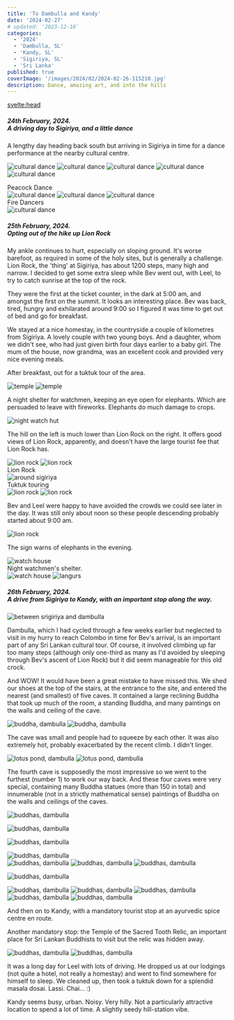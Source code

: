 ```yaml
---
title: 'To Dambulla and Kandy'
date: '2024-02-27'
# updated: '2023-12-16'
categories:
  - '2024'
  - 'Dambulla, SL'
  - 'Kandy, SL'
  - 'Sigiriya, SL'
  - 'Sri Lanka'
published: true
coverImage: '/images/2024/02/2024-02-26-115210.jpg'
description: Dance, amazing art, and into the hills
---
```


<script>
    import Img from '$lib/components/Img.svelte' 
    import DayCardHGroup from '$lib/components/DayCardHGroup.svelte' 
    import FormattedDate from '$lib/components/FormattedDate.svelte'
</script>

<svelte:head>

<title>
2024 Sri Lanka
</title>
</svelte:head>

<section class="card">
<h5>
  	24th February, 2024.<br/>
  	A driving day to Sigiriya, and a little dance
</h5>

<p>A lengthy day heading back south but arriving in Sigiriya in time for a dance performance at the nearby cultural centre.</p>

<img
  src="/images/2024/02/2024-02-24-180913.jpg"
  alt="cultural dance"
/>
<img
  src="/images/2024/02/2024-02-24-180928.jpg"
  alt="cultural dance"
/>
<img
  src="/images/2024/02/2024-02-24-182036.jpg"
  alt="cultural dance"
/>
<img
  src="/images/2024/02/2024-02-24-182108.jpg"
  alt="cultural dance"
/>
<img
  src="/images/2024/02/2024-02-24-182249.jpg"
  alt="cultural dance"
/>

<div class="caption">Peacock Dance</div>
<img
  src="/images/2024/02/2024-02-24-183205.jpg"
  alt="cultural dance"
/>
<img
  src="/images/2024/02/2024-02-24-185400.jpg"
  alt="cultural dance"
/>
<img
  src="/images/2024/02/2024-02-24-185905.jpg"
  alt="cultural dance"
/>
<div class="caption">Fire Dancers</div>
<img
  src="/images/2024/02/2024-02-24-185910.jpg"
  alt="cultural dance"
/>

</section>
<section class="card">
<h5>
  	25th February, 2024.<br/>
  	Opting out of the hike up Lion Rock
</h5>

<p>My ankle continues to hurt, especially on sloping ground. It's worse barefoot, as required in some of the holy sites, but is generally a challenge. Lion Rock, the 'thing' at Sigiriya, has about 1200 steps, many high and narrow. I decided to get some extra sleep while Bev went out, with Leel, to try to catch sunrise at the top of the rock.</p>
<p>They were the first at the ticket counter, in the dark at 5:00 am, and amongst the first on the summit. It looks an interesting place. Bev was back, tired, hungry and exhilarated around 9:00 so I figured it was time to get out of bed and go for breakfast.</p>
<p>We stayed at a nice homestay, in the countryside a couple of kilometres from Sigiriya. A lovely couple with two young boys. And a daughter, whom we didn't see, who had just given birth four days earlier to a baby girl. The mum of the house, now grandma, was an excellent cook and provided very nice evening meals.</p>
<p>After breakfast, out for a tuktuk tour of the area.</p>

<img
  src="/images/2024/02/2024-02-25-105829.jpg"
  alt="temple"
/>
<img
  src="/images/2024/02/2024-02-25-105930.jpg"
  alt="temple"
/>

<p>A night shelter for watchmen, keeping an eye open for elephants. Which are persuaded to leave with fireworks. Elephants do much damage to crops.</p>
<img
  src="/images/2024/02/2024-02-25-111416.jpg"
  alt="night watch hut"
/>
<p>The hill on the left is much lower than Lion Rock on the right. It offers good views of Lion Rock, apparently, and doesn't have the large tourist fee that Lion Rock has.</p>
<img
  src="/images/2024/02/2024-02-25-112540.jpg"
  alt="lion rock"
/>
<img
  src="/images/2024/02/2024-02-25-112814.jpg"
  alt="lion rock"
/>
<div class="caption">Lion Rock</div>
<img
  src="/images/2024/02/2024-02-25-115039.jpg"
  alt="around sigiriya"
/>
<div class="caption">Tuktuk touring</div>
<img
  src="/images/2024/02/2024-02-25-115403.jpg"
  alt="lion rock"
/>
<img
  src="/images/2024/02/2024-02-25-121937.jpg"
  alt="lion rock"
/>
<p>Bev and Leel were happy to have avoided the crowds we could see later in the day. It was still only about noon so these people descending probably started about 9:00 am.</p>
<img
  src="/images/2024/02/2024-02-25-122008.jpg"
  alt="lion rock"
/>
<p>The sign warns of elephants in the evening. </p>
<img
  src="/images/2024/02/2024-02-25-122625.jpg"
  alt="watch house"
/>
<div class="caption">Night watchmen's shelter.</div>
<img
  src="/images/2024/02/2024-02-25-122828.jpg"
  alt="watch house"
/>
<img
  src="/images/2024/02/2024-02-25-123616.jpg"
  alt="langurs"
/>
</section>
<section class="card">
<h5>
  	26th February, 2024.<br/>
  	A drive from Sigiriya to Kandy, with an important stop along the way.
</h5>

<img
  src="/images/2024/02/2024-02-26-094028.jpg"
  alt="between srigiriya and dambulla"
/>

<p>Dambulla, which I had cycled through a few weeks earlier but neglected to visit in my hurry to reach Colombo in time for Bev's arrival, is an important part of any Sri Lankan cultural tour. Of course, it involved climbing up far too many steps (although only one-third as many as I'd avoided by sleeping through Bev's ascent of Lion Rock) but it did seem manageable for this old crock.</p>

<p>And WOW! It would have been a great mistake to have missed this. We shed our shoes at the top of the stairs, at the entrance to the site, and entered the nearest (and smallest) of five caves. It contained a large reclining Buddha that took up much of the room, a standing Buddha, and many paintings on the walls and ceiling of the cave.</p>

<img
  src="/images/2024/02/2024-02-26-102151.jpg"
  alt="buddha, dambulla"
/>
<img
  src="/images/2024/02/2024-02-26-102247.jpg"
  alt="buddha, dambulla"
/>

<p>The cave was small and people had to squeeze by each other. It was also extremely hot, probably exacerbated by the recent climb. I didn't linger.</p>

<img
  src="/images/2024/02/2024-02-26-102801.jpg"
  alt="lotus pond, dambulla"
/>
<img
  src="/images/2024/02/2024-02-26-102817.jpg"
  alt="lotus pond, dambulla"
/>

<p>The fourth cave is supposedly the most impressive so we went to the furthest (number 1) to work our way back. And these four caves were very special, containing many Buddha statues (more than 150 in total) and innumerable (not in a strictly mathematical sense) paintings of Buddha on the walls and ceilings of the caves.</p>

<div class="w-80">
  <img
    src="/images/2024/02/2024-02-26-104932.jpg"
    alt="buddhas, dambulla"
  />
</div>
<p></p>
<div class="w-80">  
  <img
    src="/images/2024/02/2024-02-26-110302.jpg"
    alt="buddhas, dambulla"
  />
</div>

<!-- <img
    src="/images/2024/02/2024-02-26-110421.jpg"
    alt="buddhas, dambulla"
/> -->

<img
    src="/images/2024/02/2024-02-26-110521.jpg"
    alt="buddhas, dambulla"
/>

<!-- <img
    src="/images/2024/02/2024-02-26-110611.jpg"
    alt="buddhas, dambulla"
/> -->

<div class="w-90">
  <img
      src="/images/2024/02/2024-02-26-111126.jpg"
      alt="buddhas, dambulla"
  />
</div>
<img
    src="/images/2024/02/2024-02-26-111355.jpg"
    alt="buddhas, dambulla"
/>
<img
    src="/images/2024/02/2024-02-26-112945.jpg"
    alt="buddhas, dambulla"
/>
<img
    src="/images/2024/02/2024-02-26-113246.jpg"
    alt="buddhas, dambulla"
/>

<img
    src="/images/2024/02/2024-02-26-113421.jpg"
    alt="buddhas, dambulla"
/>

<img
    src="/images/2024/02/2024-02-26-113436.jpg"
    alt="buddhas, dambulla"
/>
<img
    src="/images/2024/02/2024-02-26-113712.jpg"
    alt="buddhas, dambulla"
/>
<img
    src="/images/2024/02/2024-02-26-113911.jpg"
    alt="buddhas, dambulla"
/>
<img
    src="/images/2024/02/2024-02-26-114454.jpg"
    alt="buddhas, dambulla"
/>
<img
    src="/images/2024/02/2024-02-26-115210.jpg"
    alt="buddhas, dambulla"
/>

<p>And then on to Kandy, with a mandatory tourist stop at an ayurvedic spice centre en route.</p>
<p>Another mandatory stop: the Temple of the Sacred Tooth Relic, an important place for Sri Lankan Buddhists to visit but the relic was hidden away.</p>
<img
    src="/images/2024/02/2024-02-26-163110.jpg"
    alt="buddhas, dambulla"
/>
<img
    src="/images/2024/02/2024-02-26-164443.jpg"
    alt="buddhas, dambulla"
/>
<p>It was a long day for Leel with lots of driving. He dropped us at our lodgings (not quite a hotel, not really a homestay) and went to find somewhere for himself to sleep. We cleaned up, then took a tuktuk down for a splendid masala dosai. Lassi. Chai... :) </p>
<p>Kandy seems busy, urban. Noisy. Very hilly. Not a particularly attractive location to spend a lot of time. A slightly seedy hill-station vibe.</p>

</section>
